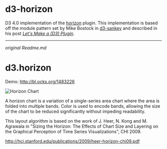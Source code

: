# d3-horizon

D3 4.0 implementation of the [horizon](https://github.com/d3/d3-plugins/tree/master/horizon) plugin.  This implementation is based off the module pattern set by Mike Bostock in [d3-sankey](https://github.com/d3/d3-sankey) and described in his post [*Let's Make a (D3) Plugin*](https://bost.ocks.org/mike/d3-plugin/).

<hr/>

*original Readme.md*

# d3.horizon

Demo: <http://bl.ocks.org/1483226>

![Horizon Chart](http://vis.berkeley.edu/papers/horizon/construction.png)

A horizon chart is a variation of a single-series area chart where the area is folded into multiple bands. Color is used to encode bands, allowing the size of the chart to be reduced significantly without impeding readability.

This layout algorithm is based on the work of J. Heer, N. Kong and M. Agrawala in "Sizing the Horizon: The Effects of Chart Size and Layering on the Graphical Perception of Time Series Visualizations", CHI 2009.

<http://hci.stanford.edu/publications/2009/heer-horizon-chi09.pdf>
